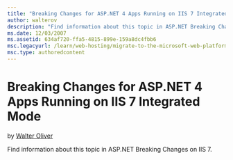 ```yaml
---
title: "Breaking Changes for ASP.NET 4 Apps Running on IIS 7 Integrated Mode"
author: walterov
description: "Find information about this topic in ASP.NET Breaking Changes on IIS 7."
ms.date: 12/03/2007
ms.assetid: 634af720-ffa5-4815-899e-159a8dc4fbb6
msc.legacyurl: /learn/web-hosting/migrate-to-the-microsoft-web-platform/breaking-changes-for-aspnet-4-apps-running-on-iis-7-integrated-mode
msc.type: authoredcontent
---
```

Breaking Changes for ASP.NET 4 Apps Running on IIS 7 Integrated Mode
====================
by [Walter Oliver](https://github.com/walterov)

Find information about this topic in ASP.NET Breaking Changes on IIS 7.
